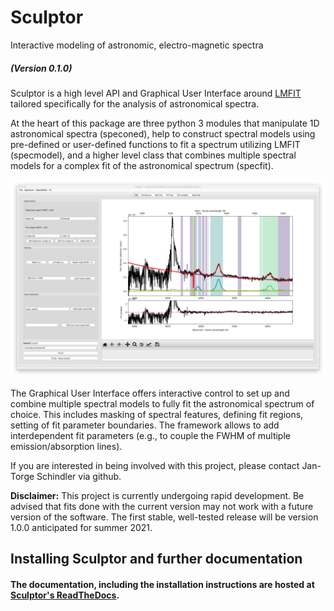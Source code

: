 # Sculptor

Interactive modeling of astronomic, electro-magnetic spectra

##### (Version 0.1.0)

Sculptor is a high level API and Graphical User Interface around [LMFIT] tailored specifically for the analysis of astronomical spectra.

At the heart of this package are three python 3 modules that manipulate 1D astronomical spectra (speconed), help to construct spectral models using pre-defined or user-defined functions to fit a spectrum utilizing LMFIT (specmodel), and a higher level class that combines multiple spectral models for a complex fit of the astronomical spectrum (specfit).


![Sculptor example fit][logo]

[logo]: https://github.com/jtschindler/sculptor/blob/master/docs/images/example_fit.png "A Sculptor example fit of a quasar spectrum."



The Graphical User Interface offers interactive control to set up and combine multiple spectral models to fully fit the astronomical spectrum of choice. This includes masking of spectral features, defining fit regions, setting of fit parameter boundaries. The framework allows to add interdependent fit parameters (e.g., to couple the FWHM of multiple emission/absorption lines).

If you are interested in being involved with this project, please contact Jan-Torge Schindler via github.

**Disclaimer:**
This project is currently undergoing rapid development. Be advised that fits done with the current version may not work with a future version of the software. The first stable, well-tested release will be version 1.0.0 anticipated for summer 2021.


## Installing Sculptor and further documentation

#### The documentation, including the installation instructions are hosted at [Sculptor's ReadTheDocs].


[LMFIT]: https://lmfit.github.io/lmfit-py/
[Sculptor's ReadTheDocs]: https://sculptor.readthedocs.io/en/latest/
